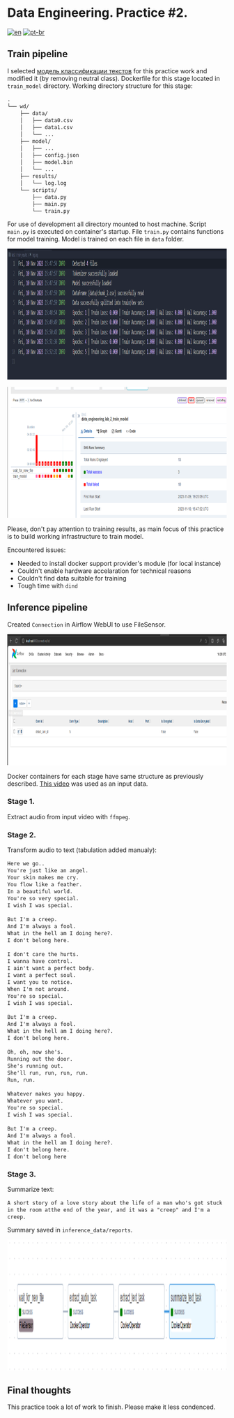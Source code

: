 # Data Engineering. Practice #2. 
[![en](https://img.shields.io/badge/lang-en-red.svg)](https://github.com/Anteii/ssau-data-engineering-lab-2/blob/main/README.md)
[![pt-br](https://img.shields.io/badge/lang-ru--ru-green.svg)](https://github.com/Anteii/ssau-data-engineering-lab-2/blob/main/README.ru-ru.md)


## Train pipeline

I selected [модель классификации текстов](https://huggingface.co/cardiffnlp/twitter-xlm-roberta-base-sentiment) for this practice work and modified it (by removing neutral class). Dockerfile for this stage located in `train_model` directory. Working directory structure for this stage:

```
.
└── wd/
    ├── data/
    │   ├── data0.csv
    │   ├── data1.csv
    │   └── ...
    ├── model/
    │   ├── ...
    │   ├── config.json
    │   ├── model.bin
    │   └── ...
    ├── results/
    │   └── log.log
    └── scripts/
        ├── data.py
        ├── main.py
        └── train.py
```

For use of development all directory mounted to host machine. Script `main.py` is executed on container's startup. File `train.py` contains functions for model training. Model is trained on each file in `data` folder.

<p align="center">
  <img width="800" height="300" src="https://github.com/Anteii/Lab-2/blob/main/screenshots/train-log.png"/>
</p>


<p align="center">
  <img width="800" height="300" src="https://github.com/Anteii/Lab-2/blob/main/screenshots/train-dag.png"/>
</p>

Please, don't pay attention to training results, as main focus of this practice is to build working infrastructure to train model.

Encountered issues:

* Needed to install docker support provider's module (for local instance)
* Couldn't enable hardware accelaration for technical reasons
* Couldn't find data suitable for training
* Tough time with ``dind``


## Inference pipeline

Created `Connection` in Airflow WebUI to use FileSensor.

<p align="center">
  <img width="800" height="300" src="https://github.com/Anteii/Lab-2/blob/main/screenshots/airflow-connection.png"/>
</p>

Docker containers for each stage have same structure as previously described.
[This video](https://www.youtube.com/watch?v=nreoAJHMtFM&list=PLoWjlqRGkEhtJWnqOFnWwNAy28P5OfDnu&index=5) was used as an input data.

### Stage 1. 
Extract audio from input video with `ffmpeg`.

### Stage 2. 
Transform audio to text (tabulation added manualy):

    Here we go..  
    You're just like an angel.  
    Your skin makes me cry.  
    You flow like a feather.  
    In a beautiful world.  
    You're so very special.  
    I wish I was special.  

    But I'm a creep.  
    And I'm always a fool.  
    What in the hell am I doing here?.  
    I don't belong here.  

    I don't care the hurts.  
    I wanna have control.  
    I ain't want a perfect body.  
    I want a perfect soul.  
    I want you to notice.  
    When I'm not around. 
    You're so special.  
    I wish I was special. 

    But I'm a creep.  
    And I'm always a fool.  
    What in the hell am I doing here?.  
    I don't belong here.  
    
    Oh, oh, now she's.  
    Running out the door.  
    She's running out.  
    She'll run, run, run, run.  
    Run, run.  
    
    Whatever makes you happy.  
    Whatever you want.  
    You're so special.  
    I wish I was special.  
    
    But I'm a creep.  
    And I'm always a fool.  
    What in the hell am I doing here?.  
    I don't belong here.  
    I don't belong here

### Stage 3.
Summarize text:

```
A short story of a love story about the life of a man who's got stuck in the room atthe end of the year, and it was a "creep" and I'm a creep.
```

Summary saved in `inference_data/reports`.

<p align="center">
  <img width="800" height="300" src="https://github.com/Anteii/Lab-2/blob/main/screenshots/inference-dag.png"/>
</p>


## Final thoughts
This practice took a lot of work to finish. Please make it less condenced.
